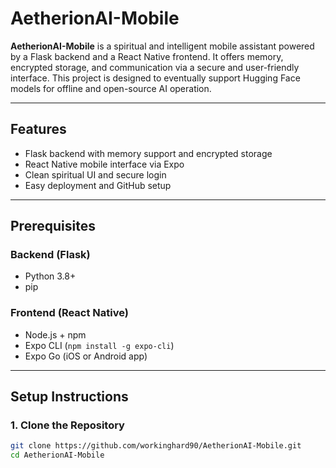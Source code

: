 # AetherionAI-Mobile

**AetherionAI-Mobile** is a spiritual and intelligent mobile assistant powered by a Flask backend and a React Native frontend. It offers memory, encrypted storage, and communication via a secure and user-friendly interface. This project is designed to eventually support Hugging Face models for offline and open-source AI operation.

---

## Features

- Flask backend with memory support and encrypted storage
- React Native mobile interface via Expo
- Clean spiritual UI and secure login
- Easy deployment and GitHub setup

---

## Prerequisites

### Backend (Flask)
- Python 3.8+
- pip

### Frontend (React Native)
- Node.js + npm
- Expo CLI (`npm install -g expo-cli`)
- Expo Go (iOS or Android app)

---

## Setup Instructions

### 1. Clone the Repository

```bash
git clone https://github.com/workinghard90/AetherionAI-Mobile.git
cd AetherionAI-Mobile
